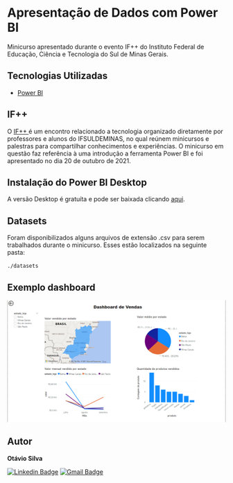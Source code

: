 # Apresentação de Dados com Power BI
 Minicurso apresentado durante o evento IF++ do Instituto Federal de Educação, Ciência e Tecnologia do Sul de Minas Gerais.

## Tecnologias Utilizadas
- [Power BI](https://powerbi.microsoft.com/pt-br/desktop/)

## IF++

 O <a href="https://ifmaismais.netlify.app/"> IF++ </a> é um encontro relacionado a tecnologia organizado diretamente por professores e alunos do IFSULDEMINAS, no qual reúnem minicursos e palestras para compartilhar conhecimentos e experiências. O minicurso em questão faz referência à uma introdução a ferramenta Power BI e foi apresentado no dia 20 de outubro de 2021.

## Instalação do Power BI Desktop

 A versão Desktop é gratuíta e pode ser baixada clicando <a href='https://powerbi.microsoft.com/pt-br/desktop/'>aqui</a>.

## Datasets

 Foram disponibilizados alguns arquivos de extensão .csv para serem trabalhados durante o minicurso. Esses estão localizados na seguinte pasta:
~~~
./datasets
~~~

## Exemplo dashboard

<img src='./images/exemplo_dash.png'>

## Autor

<b>Otávio Silva</b><br>

[![Linkedin Badge](https://img.shields.io/badge/-LinkedIn-blue?style=flat-square&logo=Linkedin&logoColor=white&link=https://www.linkedin.com/in/otaviosilva22/)](https://www.linkedin.com/in/otaviosilva22/)
[![Gmail Badge](https://img.shields.io/badge/-Gmail-c14438?style=flat-square&logo=Gmail&logoColor=white&link=mailto:otavio.ssilva22@gmail.com)](mailto:otavio.ssilva22@gmail.com)
